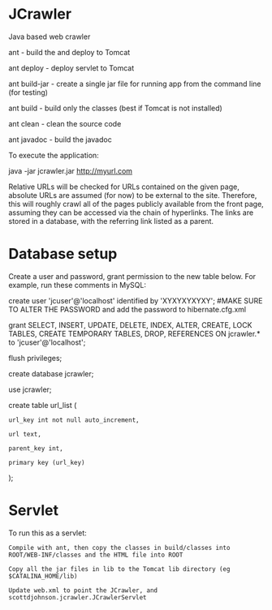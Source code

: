 JCrawler
========

Java based web crawler

ant - build the and deploy to Tomcat

ant deploy - deploy servlet to Tomcat

ant build-jar - create a single jar file for running app from the command line (for testing)

ant build - build only the classes (best if Tomcat is not installed)

ant clean - clean the source code

ant javadoc - build the javadoc

To execute the application:

java -jar jcrawler.jar http://myurl.com

Relative URLs will be checked for URLs contained on the given page, absolute URLs are assumed (for now) to be external to the site. Therefore, this will roughly crawl all of the pages publicly available from the front page, assuming they can be accessed via the chain of hyperlinks. The links are stored in a database, with the referring link listed as a parent.

Database setup
========

Create a user and password, grant permission to the new table below. For example, run these comments in MySQL:

create user 'jcuser'@'localhost' identified by 'XYXYXYXYXY'; #MAKE SURE TO ALTER THE PASSWORD and add the password to hibernate.cfg.xml

grant SELECT, INSERT, UPDATE, DELETE, INDEX, ALTER, CREATE, LOCK TABLES, CREATE TEMPORARY TABLES, DROP, REFERENCES ON jcrawler.* to 'jcuser'@'localhost';

flush privileges;

create database jcrawler;

use jcrawler;

create table url_list (

	url_key int not null auto_increment, 

	url text,

	parent_key int,

	primary key (url_key)

);

Servlet
========

To run this as a servlet:

	Compile with ant, then copy the classes in build/classes into ROOT/WEB-INF/classes and the HTML file into ROOT

	Copy all the jar files in lib to the Tomcat lib directory (eg $CATALINA_HOME/lib)

	Update web.xml to point the JCrawler, and scottdjohnson.jcrawler.JCrawlerServlet

